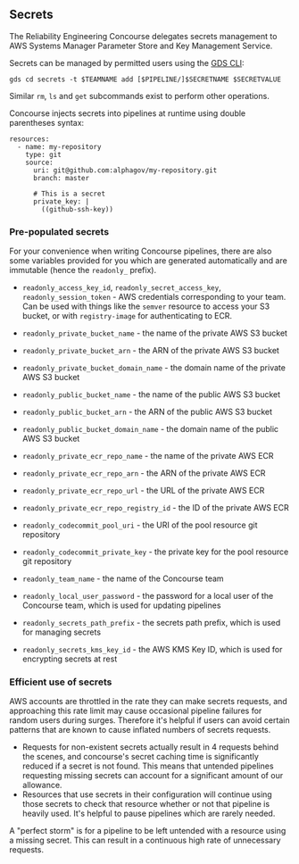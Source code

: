 ## Secrets

The Reliability Engineering Concourse delegates secrets management to AWS
Systems Manager Parameter Store and Key Management Service.

Secrets can be managed by permitted users using the [GDS
CLI](https://github.com/alphagov/gds-cli):

```
gds cd secrets -t $TEAMNAME add [$PIPELINE/]$SECRETNAME $SECRETVALUE
```

Similar `rm`, `ls` and `get` subcommands exist to perform other operations.

Concourse injects secrets into pipelines at runtime using double parentheses
syntax:

<pre><code>resources:
  - name: my-repository
    type: git
    source:
      uri: git@github.com:alphagov/my-repository.git
      branch: master

      # This is a secret
      private_key: |
        ((github-ssh-key))
</code></pre>

### Pre-populated secrets

For your convenience when writing Concourse pipelines, there are also some
variables provided for you which are generated automatically and are immutable
(hence the `readonly_` prefix).

- `readonly_access_key_id`, `readonly_secret_access_key`, `readonly_session_token` - AWS credentials corresponding to your team.  Can be used with things like the `semver` resource to access your S3 bucket, or with `registry-image` for authenticating to ECR.

- `readonly_private_bucket_name` - the name of the private AWS S3 bucket
- `readonly_private_bucket_arn` - the ARN of the private AWS S3 bucket
- `readonly_private_bucket_domain_name` - the domain name of the private AWS S3 bucket


- `readonly_public_bucket_name` - the name of the public AWS S3 bucket
- `readonly_public_bucket_arn` - the ARN of the public AWS S3 bucket
- `readonly_public_bucket_domain_name` - the domain name of the public AWS S3 bucket


- `readonly_private_ecr_repo_name` - the name of the private AWS ECR
- `readonly_private_ecr_repo_arn` - the ARN of the private AWS ECR
- `readonly_private_ecr_repo_url` - the URL of the private AWS ECR
- `readonly_private_ecr_repo_registry_id` - the ID of the private AWS ECR

- `readonly_codecommit_pool_uri` - the URI of the pool resource git repository
- `readonly_codecommit_private_key` - the private key for the pool resource git repository

- `readonly_team_name` - the name of the Concourse team
- `readonly_local_user_password` - the password for a local user of the Concourse team, which is used for updating pipelines

- `readonly_secrets_path_prefix` - the secrets path prefix, which is used for managing secrets
- `readonly_secrets_kms_key_id` - the AWS KMS Key ID, which is used for encrypting secrets at rest

### Efficient use of secrets

AWS accounts are throttled in the rate they can make secrets requests, and approaching this
rate limit may cause occasional pipeline failures for random users during surges. Therefore
it's helpful if users can avoid certain patterns that are known to cause inflated numbers
of secrets requests.

- Requests for non-existent secrets actually result in 4 requests behind the scenes,
  and concourse's secret caching time is significantly reduced if a secret is not found. This
  means that untended pipelines requesting missing secrets can account for a significant
  amount of our allowance.
- Resources that use secrets in their configuration will continue using those secrets
  to check that resource whether or not that pipeline is heavily used. It's helpful to pause
  pipelines which are rarely needed.

A "perfect storm" is for a pipeline to be left untended with a resource using a missing
secret. This can result in a continuous high rate of unnecessary requests.

